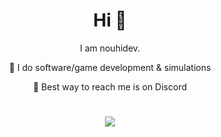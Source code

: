 <div align="center">
  
# Hi 👋

I am nouhidev.

🔹 I do software/game development & simulations

🔹 Best way to reach me is on Discord
  
  
# ![](https://komarev.com/ghpvc/?username=NouhiDev&color=blue&style=for-the-badge)
  
</div>
